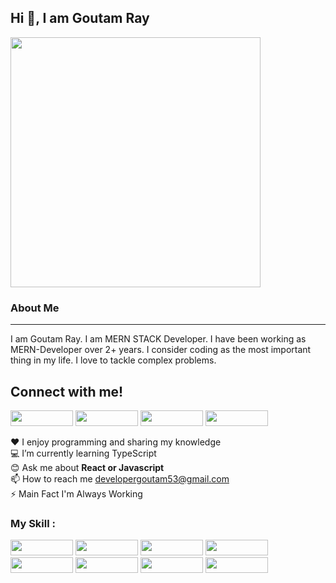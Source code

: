 
## Hi 👋, I am Goutam Ray 

<img src="https://i.ibb.co/z6WvbBt/goutamray.jpg"  width="400" >

### About Me  
---
I am Goutam Ray. I am MERN STACK Developer. I have been working as MERN-Developer over 2+ years. I consider coding as the most important thing in my life. I love to tackle complex problems. 



## Connect with me! 
<a href="https://www.facebook.com/Goutamroy53"><img src="https://i.ibb.co/mJGs59X/facebook.jpg"  width="100" height="25" ></a>
<a href="https://www.linkedin.com/in/goutamroy/"><img src="https://i.ibb.co/D80Q0Zg/linkedin.jpg"  width="100" height="25" ></a>
<a href="https://www.instagram.com/mern_stack_developer_goutam/"><img src="https://i.ibb.co/rbN7Bk3/instagram.jpg"  width="100" height="25" ></a>
<a href="mailto:developergoutam53@gmail.com"><img src="https://i.ibb.co/9s83RpK/gmail.jpg"  width="100" height="25" ></a>

 ❤️ I enjoy programming and sharing my knowledge  
 💻 I’m currently learning TypeScript  
 😊 Ask me about __React or Javascript__   
 📫 How to reach me developergoutam53@gmail.com  
 ⚡ Main Fact I'm Always Working

### My Skill :  
<a href="#"><img src="https://i.ibb.co/VYXWjMh/javascript.jpg"  width="100" height="25" ></a> 
<a href="#"><img src="https://i.ibb.co/6tqcQwk/typescript.jpg"  width="100" height="25" ></a> 
<a href="#"><img src="https://i.ibb.co/XDjtjHY/react.jpg"  width="100" height="25" ></a> 
<a href="#"><img src="https://i.ibb.co/XDfFrZF/nex.jpg"  width="100" height="25" ></a> 
<a href="#"><img src="https://i.ibb.co/64fCQLd/tailwind.jpg"  width="100" height="25" ></a> 
<a href="#"><img src="https://i.ibb.co/PMSMS2c/nodejs.jpg"  width="100" height="25" ></a> 
<a href="#"><img src="https://i.ibb.co/XFcZ0dG/express.jpg"  width="100" height="25" ></a> 
<a href="#"><img src="https://i.ibb.co/3YvJkGc/mongodbsvg.jpg"  width="100" height="25" ></a> 
